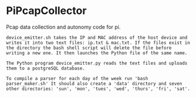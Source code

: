 # PiPcapCollector

Pcap data collection and autonomy code for pi.

	device_emitter.sh takes the IP and MAC address of the host device and writes it into two text files: ip.txt & mac.txt. If the files exist in the directory the bash shell script will delete the file before writing a new one. It then launches the Python file of the same name.

	The Python program device_emitter.py reads the text files and uploads them to a postgreSQL database.

	To compile a parser for each day of the week run 'bash parser_maker.sh' It should also create a 'data' directory and seven other directories: 'sun', 'mon', 'tues', 'wed', 'thurs', 'fri', 'sat'.
